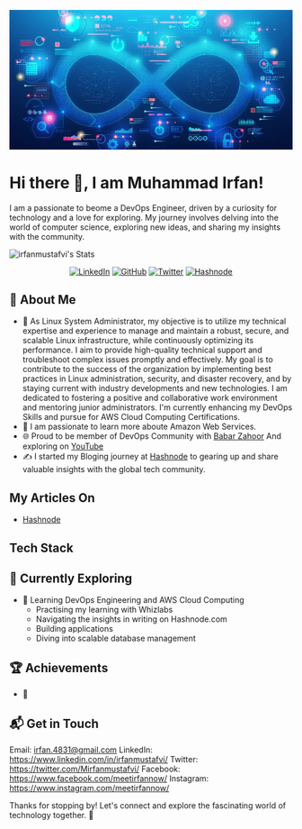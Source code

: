 ![logo](https://github.com/irfanmustafvi/irfanmustafvi/blob/main/1001x492%20Banner%20for%20GitHub.jpg)


# Hi there 👋, I am Muhammad Irfan! 

I am a passionate to beome a DevOps Engineer, driven by a curiosity for technology and a love for exploring. My journey involves delving into the world of computer science, exploring new ideas, and sharing my insights with the community.

![irfanmustafvi's Stats](https://github-readme-stats.vercel.app/api?username=irfanmustafvi&theme=vue-dark&show_icons=true&hide_border=true&count_private=true)

<p align="center">
	<a href="https://www.linkedin.com/in/irfanmustafvi"><img src="https://img.shields.io/badge/LinkedIn--_.svg?style=social&logo=linkedin" alt="LinkedIn"></a>  
  <a href="https://github.com/irfanmustafvi"><img src="https://img.shields.io/github/followers/irfanmustafvi.svg?label=GitHub&style=social" alt="GitHub"></a>  
  <a href="https://twitter.com/Mirfanmustafvi"><img src="https://img.shields.io/twitter/follow/Mirfanmustafvi?label=@Mirfanmustafvi&style=social" alt="Twitter"></a> 
  <a href="https://hashnode.com/@irfanmustafvi"><img src="https://img.shields.io/badge/Hashnode--_.svg?style=social&logo=hashnode" alt="Hashnode"></a>
 </p>
  

## 🚀 About Me

- 🔭 As Linux System Administrator, my objective is to utilize my technical expertise and experience to manage and maintain a robust, secure, and scalable Linux infrastructure, while continuously optimizing its performance. I aim to provide high-quality technical support and troubleshoot complex issues promptly and effectively. My goal is to contribute to the success of the organization by implementing best practices in Linux administration, security, and disaster recovery, and by staying current with industry developments and new technologies. I am dedicated to fostering a positive and collaborative work environment and mentoring junior administrators. I'm currently enhancing my DevOps Skills and pursue for AWS Cloud Computing Certifications.
- 📝 I am passionate to learn more aboute Amazon Web Services.  
- 🌐 Proud to be member of DevOps Community with [Babar Zahoor](https://babarzahoor.com/) And exploring on [YouTube](https://www.youtube.com/babarzahoor)
- ✍️ I started my Bloging journey at [Hashnode](https://hashnode.com/@irfanmustafvi) to gearing up and share valuable insights with the global tech community.

## My Articles On
- [Hashnode](https://hashnode.com/@irfanmustafvi)


## Tech Stack



## 🌱 Currently Exploring

- 🚀 Learning DevOps Engineering and AWS Cloud Computing
  - Practising my learning with Whizlabs
  - Navigating the insights in writing on Hashnode.com
  - Building applications 
  - Diving into scalable database management

 ## 🏆 Achievements

- 🌟 


## 📬 Get in Touch 

Email: irfan.4831@gmail.com
LinkedIn: https://www.linkedin.com/in/irfanmustafvi/
Twitter: https://twitter.com/Mirfanmustafvi/
Facebook: https://www.facebook.com/meetirfannow/
Instagram: https://www.instagram.com/meetirfannow/


Thanks for stopping by! Let's connect and explore the fascinating world of technology together. 🚀



<!--

Here are some ideas to get you started:

- 🔭 I’m currently working on ...
- 🌱 I’m currently learning ...
- 👯 I’m looking to collaborate on ...
- 🤔 I’m looking for help with ...
- 💬 Ask me about ...
- 📫 How to reach me: ...
- 😄 Pronouns: ...
- ⚡ Fun fact: ...
-->


